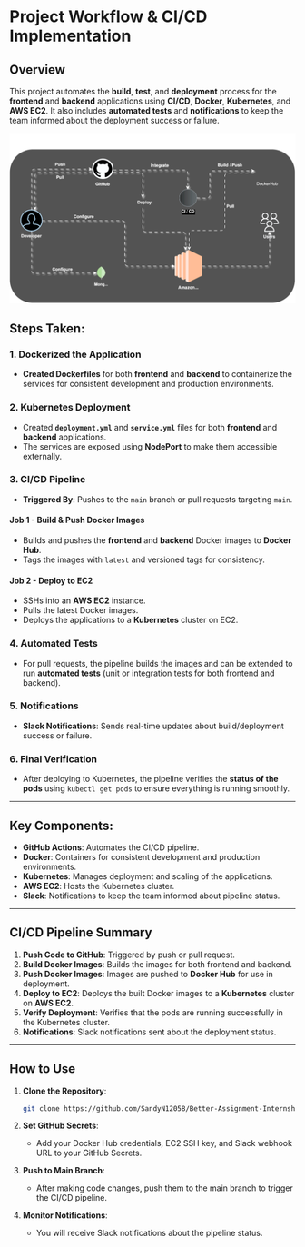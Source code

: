 # Project Workflow & CI/CD Implementation

## Overview

This project automates the **build**, **test**, and **deployment** process for the **frontend** and **backend** applications using **CI/CD**, **Docker**, **Kubernetes**, and **AWS EC2**. It also includes **automated tests** and **notifications** to keep the team informed about the deployment success or failure.

<p align="center">
  <img src="./diagrams/Workflow_diagram_dark.gif.svg" alt="Project Workflow" width="600"/>
</p>

## Steps Taken:

### 1. Dockerized the Application

- **Created Dockerfiles** for both **frontend** and **backend** to containerize the services for consistent development and production environments.

### 2. Kubernetes Deployment

- Created **`deployment.yml`** and **`service.yml`** files for both **frontend** and **backend** applications.
- The services are exposed using **NodePort** to make them accessible externally.

### 3. CI/CD Pipeline

- **Triggered By**: Pushes to the `main` branch or pull requests targeting `main`.

#### Job 1 - Build & Push Docker Images

- Builds and pushes the **frontend** and **backend** Docker images to **Docker Hub**.
- Tags the images with `latest` and versioned tags for consistency.

#### Job 2 - Deploy to EC2

- SSHs into an **AWS EC2** instance.
- Pulls the latest Docker images.
- Deploys the applications to a **Kubernetes** cluster on EC2.

### 4. Automated Tests

- For pull requests, the pipeline builds the images and can be extended to run **automated tests** (unit or integration tests for both frontend and backend).

### 5. Notifications

- **Slack Notifications**: Sends real-time updates about build/deployment success or failure.

### 6. Final Verification

- After deploying to Kubernetes, the pipeline verifies the **status of the pods** using `kubectl get pods` to ensure everything is running smoothly.

---

## Key Components:

- **GitHub Actions**: Automates the CI/CD pipeline.
- **Docker**: Containers for consistent development and production environments.
- **Kubernetes**: Manages deployment and scaling of the applications.
- **AWS EC2**: Hosts the Kubernetes cluster.
- **Slack**: Notifications to keep the team informed about pipeline status.

---

## CI/CD Pipeline Summary

1. **Push Code to GitHub**: Triggered by push or pull request.
2. **Build Docker Images**: Builds the images for both frontend and backend.
3. **Push Docker Images**: Images are pushed to **Docker Hub** for use in deployment.
4. **Deploy to EC2**: Deploys the built Docker images to a **Kubernetes** cluster on **AWS EC2**.
5. **Verify Deployment**: Verifies that the pods are running successfully in the Kubernetes cluster.
6. **Notifications**: Slack notifications sent about the deployment status.

---

## How to Use

1. **Clone the Repository**:

   ```bash
   git clone https://github.com/SandyN12058/Better-Assignment-Internshala.git

2. **Set GitHub Secrets**:

   - Add your Docker Hub credentials, EC2 SSH key, and Slack webhook URL to your GitHub Secrets.

3. **Push to Main Branch**:

   - After making code changes, push them to the main branch to trigger the CI/CD pipeline.

4. **Monitor Notifications**:

   - You will receive Slack notifications about the pipeline status.

